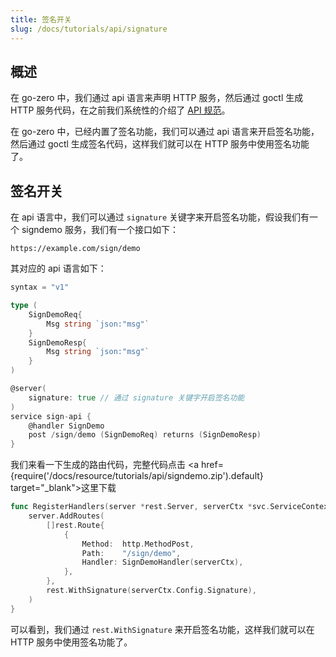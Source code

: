 ```yaml
---
title: 签名开关
slug: /docs/tutorials/api/signature
---
```


## 概述

在 go-zero 中，我们通过 api 语言来声明 HTTP 服务，然后通过 goctl 生成 HTTP 服务代码，在之前我们系统性的介绍了 <a href="/docs/tutorials" target="_blank">API 规范</a>。

在 go-zero 中，已经内置了签名功能，我们可以通过 api 语言来开启签名功能，然后通过 goctl 生成签名代码，这样我们就可以在 HTTP 服务中使用签名功能了。

## 签名开关

在 api 语言中，我们可以通过 `signature` 关键字来开启签名功能，假设我们有一个 signdemo 服务，我们有一个接口如下：

```
https://example.com/sign/demo
```

其对应的 api 语言如下：

```go {13}
syntax = "v1"

type (
    SignDemoReq{
        Msg string `json:"msg"`
    }
    SignDemoResp{
        Msg string `json:"msg"`
    }
)

@server(
    signature: true // 通过 signature 关键字开启签名功能
)
service sign-api {
    @handler SignDemo
    post /sign/demo (SignDemoReq) returns (SignDemoResp)
}
```

我们来看一下生成的路由代码，完整代码点击 <a href={require('/docs/resource/tutorials/api/signdemo.zip').default} target="_blank">这里下载</a>

```go {10}
func RegisterHandlers(server *rest.Server, serverCtx *svc.ServiceContext) {
    server.AddRoutes(
        []rest.Route{
            {
                Method:  http.MethodPost,
                Path:    "/sign/demo",
                Handler: SignDemoHandler(serverCtx),
            },
        },
        rest.WithSignature(serverCtx.Config.Signature),
    )
}
```

可以看到，我们通过 `rest.WithSignature` 来开启签名功能，这样我们就可以在 HTTP 服务中使用签名功能了。